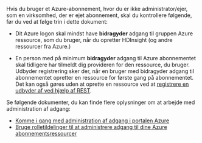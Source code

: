 Hvis du bruger et Azure-abonnement, hvor du er ikke administrator/ejer, som en virksomhed, der er ejet abonnement, skal du kontrollere følgende, før du ved at følge trin i dette dokument:

* Dit Azure logon skal mindst have __bidragyder__ adgang til gruppen Azure ressource, som du bruger, når du opretter HDInsight (og andre ressourcer fra Azure.)

* En person med på minimum __bidragyder__ adgang til Azure abonnementet skal tidligere har tilmeldt dig provideren for den ressource, du bruger. Udbyder registrering sker der, når en bruger med bidragyder adgang til abonnementet opretter en ressource for første gang på abonnementet. Det kan også gøres uden at oprette en ressource ved at [registrere en udbyder af ved hjælp af REST](https://msdn.microsoft.com/library/azure/dn790548.aspx).

Se følgende dokumenter, du kan finde flere oplysninger om at arbejde med administration af adgang:

* [Komme i gang med administration af adgang i portalen Azure](../articles/active-directory/role-based-access-control-what-is.md)
* [Bruge rolletildelinger til at administrere adgang til dine Azure abonnementsressourcer](../articles/active-directory/role-based-access-control-configure.md)
